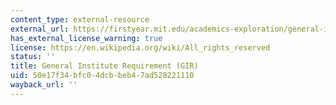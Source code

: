 ```yaml
---
content_type: external-resource
external_url: https://firstyear.mit.edu/academics-exploration/general-institute-requirements-girs/
has_external_license_warning: true
license: https://en.wikipedia.org/wiki/All_rights_reserved
status: ''
title: General Institute Requirement (GIR)
uid: 50e17f34-bfc0-4dcb-beb4-7ad528221110
wayback_url: ''
---
```

